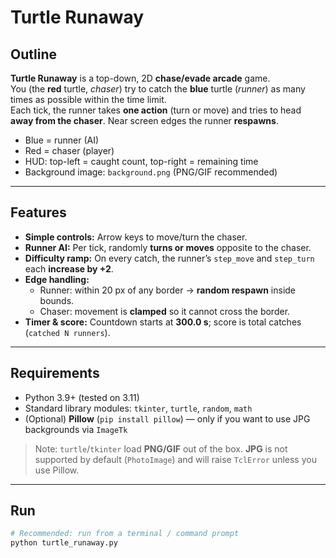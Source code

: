# Turtle Runaway

## Outline
**Turtle Runaway** is a top-down, 2D **chase/evade arcade** game.  
You (the **red** turtle, *chaser*) try to catch the **blue** turtle (*runner*) as many times as possible within the time limit.  
Each tick, the runner takes **one action** (turn or move) and tries to head **away from the chaser**. Near screen edges the runner **respawns**.

- Blue = runner (AI)
- Red = chaser (player)
- HUD: top-left = caught count, top-right = remaining time
- Background image: `background.png` (PNG/GIF recommended)

---

## Features
- **Simple controls:** Arrow keys to move/turn the chaser.
- **Runner AI:** Per tick, randomly **turns or moves** opposite to the chaser.
- **Difficulty ramp:** On every catch, the runner’s `step_move` and `step_turn` each **increase by +2**.
- **Edge handling:**
  - Runner: within 20 px of any border → **random respawn** inside bounds.
  - Chaser: movement is **clamped** so it cannot cross the border.
- **Timer & score:** Countdown starts at **300.0 s**; score is total catches (`catched N runners`).

---

## Requirements
- Python 3.9+ (tested on 3.11)
- Standard library modules: `tkinter`, `turtle`, `random`, `math`
- (Optional) **Pillow** (`pip install pillow`) — only if you want to use JPG backgrounds via `ImageTk`

> Note: `turtle`/`tkinter` load **PNG/GIF** out of the box. **JPG** is not supported by default (`PhotoImage`) and will raise `TclError` unless you use Pillow.

---

## Run
```bash
# Recommended: run from a terminal / command prompt
python turtle_runaway.py
